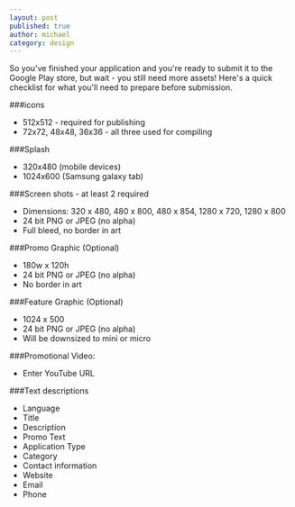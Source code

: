 ```yaml
---
layout: post
published: true
author: michael
category: design
---
```


So you've finished your application and you're ready to submit it to the Google Play store, but wait - you still need more assets!  Here's a quick checklist for what you'll need to prepare before submission.

###icons
- 512x512 - required for publishing
- 72x72, 48x48, 36x36 - all three used for compiling
    
###Splash
- 320x480 (mobile devices)
- 1024x600 (Samsung galaxy tab)
    
###Screen shots - at least 2 required
- Dimensions: 320 x 480, 480 x 800, 480 x 854, 1280 x 720, 1280 x 800
- 24 bit PNG or JPEG (no alpha)
- Full bleed, no border in art
    
###Promo Graphic (Optional)
- 180w x 120h
- 24 bit PNG or JPEG (no alpha)
- No border in art
    
###Feature Graphic (Optional)
- 1024 x 500
- 24 bit PNG or JPEG (no alpha)
- Will be downsized to mini or micro
    
###Promotional Video: 
- Enter YouTube URL

###Text descriptions
- Language
- Title 
- Description
- Promo Text
- Application Type
- Category
- Contact information
- Website
- Email
- Phone